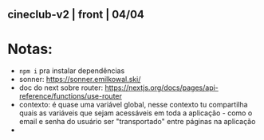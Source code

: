 ## cineclub-v2 | front | 04/04

# Notas:
- ``npm i`` pra instalar dependências
- sonner: https://sonner.emilkowal.ski/
- doc do next sobre router: https://nextjs.org/docs/pages/api-reference/functions/use-router
- contexto: é quase uma variável global, nesse contexto tu compartilha quais as variáveis que sejam acessáveis em toda a aplicação - como o email e senha do usuário ser "transportado" entre páginas na aplicação
- 